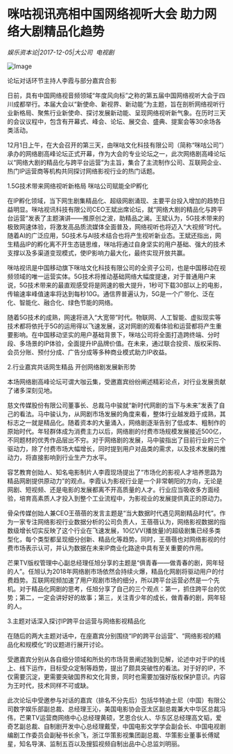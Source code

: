 # 咪咕视讯亮相中国网络视听大会 助力网络大剧精品化趋势

*娱乐资本论|2017-12-05|大公司 
                                                电视剧*

![Image](http://static.ylzbl.com/uploads/ueditor/php/upload/image/20171205/1512447630518086.png)

论坛对话环节主持人李霞与部分嘉宾合影

日前，具有中国网络视音频领域“年度风向标”之称的第五届中国网络视听大会于四川成都举行。本届大会以“新使命、新视界、新动能”为主题，旨在剖析网络视听行业新格局、聚焦行业新使命、探讨发展新动能、呈现网络视听新气象。在历时三天的会议议程中，包含有开幕式、峰会、论坛、展交会、盛典、提案会等30余场各类活动。

12月1日上午，在大会召开的第三天，由咪咕文化科技有限公司（简称“咪咕公司”）承办的网络剧高峰论坛正式开幕，作为大会的专业论坛之一，此次网络剧高峰论坛以“网络大剧的精品化与跨平台运营”为主旨，集合了主流制作公司、互联网企业、热门IP运营商等机构共同探讨网络影视行业的热门话题。

1.5G技术带来网络视听新格局 咪咕公司赋能全IP孵化

在IP孵化领域，当下网生剧集精品化、超级网剧涌现、主要平台投入增加的趋势日益明显。咪咕视讯科技有限公司CEO王斌出席论坛，就“网络大剧的精品化与跨平台运营”发表了主题演讲——推原创之波，助精品之澜。王斌认为，5G技术带来的极致网速体验，将激发高品质流媒体全面普及，网络视听也将迈入“大视频”时代。随着AI的广泛应用，5G技术与AI技术结合也将产生视听新业态。王斌还指出，网生精品IP的孵化离不开生态链思维，咪咕将通过自身坚实的用户基础、强大的技术支撑以及多渠道变现模式，使IP影响力最大化，最终实现开放共赢。

咪咕视讯是中国移动旗下咪咕文化科技有限公司的全资子公司，也是中国移动在视频领域的唯一运营实体。5G技术将推动基础网络大幅度提速，对于普通用户来说，5G技术带来的最直观感受将是网速的极大提升，1秒可下载30部以上的电影，传输速率峰值速率将达到每秒10G。通信界普遍认为，5G是一个广带化、泛在化、智能化、融合化、绿色节能的网络。

随着5G技术的成熟，网速将进入“大宽带”时代。物联网、人工智能、虚拟现实等技术都将依托于5G的运用得以飞速发展，这对网剧的观看体验和运营都将产生重要影响。在中国移动坚实的用户基础背景下，咪咕公司将全面打造跨终端、分时段、多场景的IP体验，全面提升IP品牌价值。在未来，通过联合投资、版权采购、会员分账、预付分成、广告分成等多种商业模式助力IP收益。

2.行业嘉宾共话网生精品 开创网络剧发展新形势

本场网络剧高峰论坛可谓大咖云集，受邀嘉宾纷纷阐述精彩论点，对行业发展贡献了诸多深刻见地。

慈文传媒股份有限公司董事长、总裁马中骏就“新时代网剧的当下与未来”发表了自己的看法。马中骏认为，从网剧市场发展的角度来看，整体行业越发趋于成熟，其标志之一就是精品化。随着资本的大量涌入，网络剧逐渐告别了低成本、粗制作的原始时代。年轻群体成为消费主力以后，网络剧的付费市场规模发展接近500亿，不同题材的优秀作品层出不穷。对于网络剧的发展，马中骏指出了目前行业的三个驱动力，除了付费市场大幅增长，同时提到用户对品类的需求，以及技术发展的推动力，将直接影响到行业生产力水平。

容艺教育创始人、知名电影制片人李霞现场提出了“市场化的影视人才培养思路为精品网剧提供原动力”的观点。李霞认为影视行业是一个非常朝阳的方向，无论是网剧、短视频、还是电影的发展都离不开高质量的人才。行业应当吸收多方面经验，培育高素质人才投入到整个工业流程中，为影视业的发展提供真正的原动力。

骨朵传媒创始人兼CEO王蓓蓓的发言主题是“当大数据时代遇见网剧精品时代”。作为一家专注网络影视行业数据分析的公司负责人，王蓓蓓认为，网络影视数据的指数级增长切实反映了这个行业在飞速发展，10亿VV(播放量)的超级剧集已经多类型化，每个类型都呈现细分创新、精品化等趋势。同时，王蓓蓓也对网络影视的付费市场表示认可，并认为数据在未来IP商业化路途中具有至关重要的作用。

芒果TV版权管理中心副总经理任旭分享的主题是“俱青春——做青春的剧，网年轻的人”。任旭认为2018年网络剧市场依然会持续火爆，精品化网剧将驱动用户的付费趋势。互联网视频加速了用户观剧市场的细分，所以跨平台运营必然是一个先机。对于精品化网剧的思考，任旭分享了自己的三个观点：第一，抓住跨平台的优势；第二，一定会讲好好的故事；第三，关注青少年的成长，做青春的剧，网年轻的人。

3.主题对话深入探讨IP跨平台运营与网络影视精品化

在随后的两大主题对话中，在座嘉宾分别围绕“IP的跨平台运营”、“网络影视的精品化和规模化”的议题进行展开讨论。

受邀嘉宾分别从各自细分领域和所处的市场背景阐述独到见解，论述中对于IP的线上、线下运作，目标受众定制等趋势，提出了颇具突破性的看法。对于好的IP，不仅需要沉淀，更需要突破国界和文化背景，同时也需要加强好版权保护意识。内容为王时代，技术同样不可或缺。

此次论坛中受邀参与对话的嘉宾（排名不分先后）包括华特迪士尼（中国）有限公司数字娱乐部副总裁、总经理王沁，美国电影协会亚太区副总裁兼大中华区总裁冯伟，芒果TV运营商网络中心总经理黄硕，艺恩合伙人、华东区总经理高文韬，爱奇艺副总裁、自制剧开发中心总经理戴莹，中国电影文学学会副会长、中国电视剧编剧工作委员会副秘书长余飞，浙江华策影视集团副总裁、华策影业董事长傅斌星，知名导演、监制五百以及搜狐视频自制出品中心总监刘明丽。

